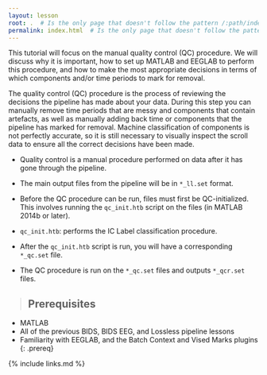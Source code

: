 ```yaml
---
layout: lesson
root: .  # Is the only page that doesn't follow the pattern /:path/index.html
permalink: index.html  # Is the only page that doesn't follow the pattern /:path/index.html
---
```


This tutorial will focus on the manual quality control (QC) procedure. We will discuss why it is important, how to set up MATLAB and EEGLAB to perform this procedure, and how to make the most appropriate decisions in terms of which components and/or time periods to mark for removal.  

The quality control (QC) procedure is the process of reviewing the decisions the pipeline has made about your data. During this step you can manually remove time periods that are messy and components that contain artefacts, as well as manually adding back time or components that the pipeline has marked for removal. Machine classification of components is not perfectly accurate, so it is still necessary to visually inspect the scroll data to ensure all the correct decisions have been made.

- Quality control is a manual procedure performed on data after it has gone through the pipeline.

- The main output files from the pipeline will be in `*_ll.set` format.

- Before the QC procedure can be run, files must first be QC-initialized. This involves running the `qc_init.htb` script on the files (in MATLAB 2014b or later).

- `qc_init.htb`: performs the IC Label classification procedure.

- After the `qc_init.htb` script is run, you will have a corresponding `*_qc.set` file.

- The QC procedure is run on the `*_qc.set` files and outputs `*_qcr.set` files.

> ## Prerequisites
- MATLAB
- All of the previous BIDS, BIDS EEG, and Lossless pipeline lessons
- Familiarity with EEGLAB, and the Batch Context and Vised Marks plugins
{: .prereq}

{% include links.md %}
